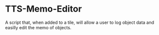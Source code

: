 # TTS-Memo-Editor
A script that, when added to a tile, will allow a user to log object data and easilly edit the memo of objects.
